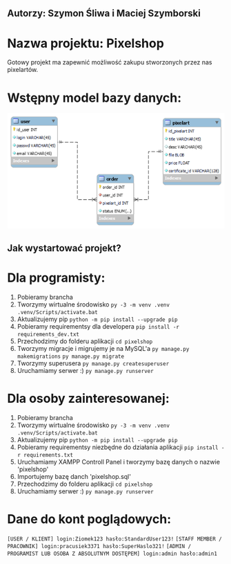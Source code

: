 ## Autorzy: Szymon Śliwa i Maciej Szymborski
# Nazwa projektu: Pixelshop
Gotowy projekt ma zapewnić możliwość zakupu stworzonych przez nas pixelartów.
# Wstępny model bazy danych:
![Model bazy danych](/pixelshop.png?raw=true "Model bazy danych")

## Jak wystartować projekt?
# Dla programisty:
1. Pobieramy brancha
2. Tworzymy wirtualne środowisko
```py -3 -m venv .venv```
```.venv/Scripts/activate.bat```
3. Aktualizujemy pip
```python -m pip install --upgrade pip```
4. Pobieramy requirementsy dla developera
```pip install -r requirements_dev.txt```
5. Przechodzimy do folderu aplikacji
```cd pixelshop```
6. Tworzymy migracje i migrujemy je na MySQL'a
```py manage.py makemigrations```
```py manage.py migrate```
7. Tworzymy superusera
```py manage.py createsuperuser```
8. Uruchamiamy serwer :)
```py manage.py runserver```

# Dla osoby zainteresowanej:
1. Pobieramy brancha
2. Tworzymy wirtualne środowisko
```py -3 -m venv .venv```
```.venv/Scripts/activate.bat```
3. Aktualizujemy pip
```python -m pip install --upgrade pip```
4. Pobieramy requirementsy niezbędne do działania aplikacji
```pip install -r requirements.txt```
5. Uruchamiamy XAMPP Controll Panel i tworzymy bazę danych o nazwie 'pixelshop'
6. Importujemy bazę danch 'pixelshop.sql'
7. Przechodzimy do folderu aplikacji
```cd pixelshop```
8. Uruchamiamy serwer :)
```py manage.py runserver```

# Dane do kont poglądowych:
```[USER / KLIENT] login:Ziomek123 hasło:StandardUser123!```
```[STAFF MEMBER / PRACOWNIK] login:pracusiek3371 hasło:SuperHaslo321!```
```[ADMIN / PROGRAMIST LUB OSOBA Z ABSOLUTNYM DOSTĘPEM] login:admin hasło:admin1```
